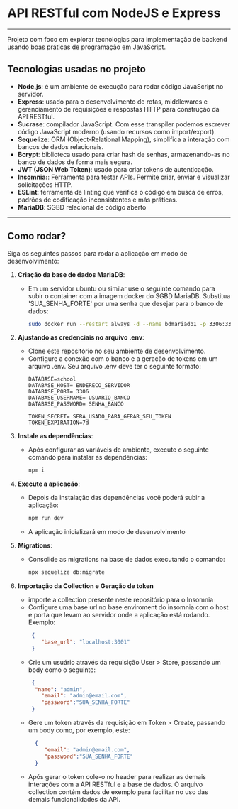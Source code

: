 # API RESTful com NodeJS e Express
---

Projeto com foco em explorar tecnologias para implementação de backend usando boas práticas de programação em JavaScript.

## Tecnologias usadas no projeto

- **Node.js**:  é um ambiente de execução para rodar código JavaScript no servidor.
- **Express**: usado para o desenvolvimento de rotas, middlewares e gerenciamento de requisições e respostas HTTP para construção da API RESTful.
- **Sucrase**: compilador JavaScript. Com esse transpiler podemos escrever código JavaScript moderno (usando recursos como import/export).
- **Sequelize**: ORM (Object-Relational Mapping), simplifica a interação com bancos de dados relacionais.
- **Bcrypt**: biblioteca usado para criar hash de senhas, armazenando-as no banco de dados de forma mais segura.
- **JWT (JSON Web Token)**: usado para criar tokens de autenticação.
- **Insomnia:**: Ferramenta para testar APIs. Permite criar, enviar e visualizar solicitações HTTP.
- **ESLint**: ferramenta de linting que verifica o código em busca de erros, padrões de codificação inconsistentes e más práticas.
- **MariaDB**: SGBD relacional de código aberto

---

## Como rodar?
Siga os seguintes passos para rodar a aplicação em modo de desenvolvimento:

1. **Criação da base de dados MariaDB**:
   - Em um servidor ubuntu ou similar use o seguinte comando para subir o container com a imagem docker do SGBD MariaDB. Substitua 'SUA_SENHA_FORTE' por uma senha que desejar para o banco de dados:
     ```bash
     sudo docker run --restart always -d --name bdmariadb1 -p 3306:3306 -e MYSQL_ROOT_PASSWORD=SUA_SENHA_FORTE mariadb
     ```
2. **Ajustando as credenciais no arquivo .env**:
     - Clone este repositório no seu ambiente de desenvolvimento.
     - Configure a conexão com o banco e a geração de tokens em um arquivo .env. Seu arquivo .env deve ter o seguinte formato:
       ```
       DATABASE=school
       DATABASE_HOST= ENDERECO_SERVIDOR
       DATABASE_PORT= 3306
       DATABASE_USERNAME= USUARIO_BANCO
       DATABASE_PASSWORD= SENHA_BANCO

       TOKEN_SECRET= SERA_USADO_PARA_GERAR_SEU_TOKEN
       TOKEN_EXPIRATION=7d

       ```
3. **Instale as dependências**:
   - Após configurar as variáveis de ambiente, execute o seguinte comando para instalar as dependências:
     ```bash
     npm i
     ```

4. **Execute a aplicação**:
   - Depois da instalação das dependências você poderá subir a aplicação:
     ```bash
     npm run dev
     ```
   - A aplicação inicializará em modo de desenvolvimento
5. **Migrations**:
   - Consolide as migrations na base de dados executando o comando:
      ```bash
      npx sequelize db:migrate
      ```
6. **Importação da Collection e Geração de token**
   - importe a collection presente neste repositório para o Insomnia
   - Configure uma base url no base enviroment do insomnia com o host e porta que levam ao servidor onde a aplicação está rodando. Exemplo:
      ```json
       {
	      "base_url": "localhost:3001"
       }
      ```
   - Crie um usuário através da requisição User > Store, passando um body como o seguinte:
      ```json
       {
      	"name": "admin",
	      "email": "admin@email.com",
	      "password":"SUA_SENHA_FORTE"
       }
      ```
   - Gere um token através da requisição em Token > Create, passando um body como, por exemplo, este:
     ```json
       {
	      "email": "admin@email.com",
	      "password":"SUA_SENHA_FORTE"
       }
     ```
   - Após gerar o token cole-o no header para realizar as demais interações com a API RESTful e a base de dados. O arquivo collection contém dados de exemplo para facilitar no uso das demais funcionalidades da API.

